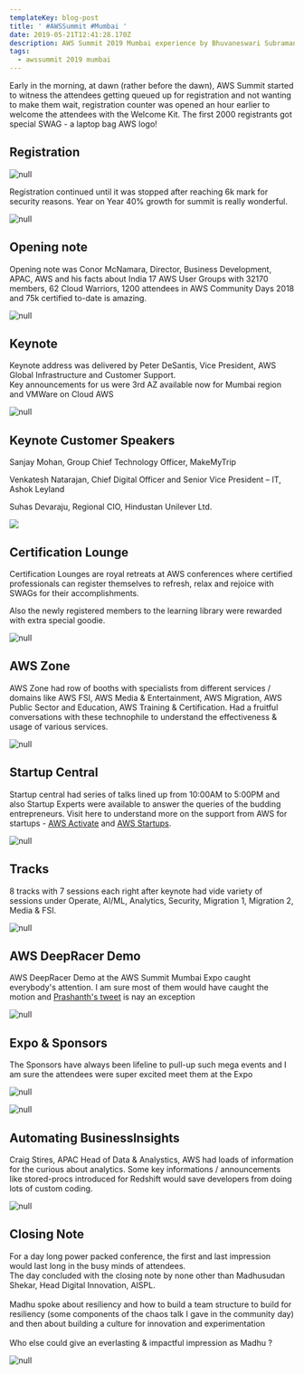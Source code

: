 ```yaml
---
templateKey: blog-post
title: ' #AWSSummit #Mumbai '
date: 2019-05-21T12:41:28.170Z
description: AWS Summit 2019 Mumbai experience by Bhuvaneswari Subramani
tags:
  - awssummit 2019 mumbai
---
```

Early in the morning, at dawn (rather before the dawn), AWS Summit started to witness the attendees getting queued up for registration and not wanting to make them wait, registration counter was opened an hour earlier to welcome the attendees with the Welcome Kit. The first 2000 registrants got special SWAG - a laptop bag AWS logo! 

## Registration

![null](/img/reg_1.png)

Registration continued until it was stopped after reaching 6k mark for security reasons. Year on Year 40% growth for summit is really wonderful.

![null](/img/summitmap_1.png)

## Opening note

Opening note was Conor McNamara, Director, Business Development, APAC, AWS and his facts about India 17 AWS User Groups with 32170 members, 62 Cloud Warriors, 1200 attendees in AWS Community Days 2018 and 75k certified to-date is amazing. 

![null](/img/keynote-1.png)

## Keynote

Keynote address was delivered by Peter DeSantis, Vice President, AWS Global Infrastructure and Customer Support. \
Key announcements for us were 3rd AZ available now for Mumbai region and VMWare on Cloud AWS 

![null](/img/keyannouncements.png)

## Keynote Customer Speakers

Sanjay Mohan, Group Chief Technology Officer, MakeMyTrip

Venkatesh Natarajan, Chief Digital Officer and Senior Vice President – IT, Ashok Leyland

Suhas Devaraju, Regional CIO, Hindustan Unilever Ltd.

![](/img/customerkeynote_1.png)

## Certification Lounge

Certification Lounges are royal retreats at AWS conferences where certified professionals can register themselves to refresh, relax and rejoice with SWAGs for their accomplishments. 

Also the newly registered members to the learning library were rewarded with extra special goodie. 

![null](/img/certificationlounge.png)

## AWS Zone

AWS Zone had row of booths with specialists from different services / domains like AWS FSI, AWS Media & Entertainment, AWS Migration, AWS Public Sector and Education, AWS Training & Certification. Had a fruitful conversations with these technophile to understand the effectiveness & usage of various services.

![null](/img/awszone.png)

## 

## Startup Central

Startup central had series of talks lined up from 10:00AM to 5:00PM and also Startup Experts were available to answer the queries of the budding entrepreneurs. Visit here to understand more on the support from AWS for startups - [AWS Activate](https://aws.amazon.com/activate/) and [AWS Startups](https://aws.amazon.com/startups/).

![null](/img/startup_central.png)

## Tracks

8 tracks with 7 sessions each right after keynote had vide variety of sessions under Operate, AI/ML, Analytics, Security, Migration 1, Migration 2, Media & FSI.

![null](/img/tracks.png)

## AWS DeepRacer Demo

AWS DeepRacer Demo at the AWS Summit Mumbai Expo caught everybody's attention. I am sure most of them would have caught the motion and [Prashanth's tweet](https://twitter.com/prashanth/status/1128594364635144192) is nay an exception 

![null](/img/deepracer.jpg)

## Expo & Sponsors

The Sponsors have always been lifeline to pull-up such mega events and I am sure the attendees were super excited meet them at the Expo

![null](/img/partners_exhibitors.png)

![null](/img/expo.png)

## Automating BusinessInsights

Craig Stires, APAC Head of Data & Analystics, AWS had loads of information for the curious about analytics. Some key informations / announcements like stored-procs introduced for Redshift would save developers from doing lots of custom coding.

![null](/img/insights.png)

## 

## Closing Note

For a day long power packed conference, the first and last impression would last long in the busy minds of attendees.\
The day concluded with the closing note by none other than Madhusudan Shekar, Head Digital Innovation, AISPL. \
\
Madhu spoke about resiliency and how to build a team structure to build for resiliency (some components of the chaos talk I gave in the community day) and then about building a culture for innovation and experimentation\
\
Who else could give an everlasting & impactful impression as Madhu ?

![null](/img/summit_closingnote.png)
